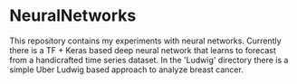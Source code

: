 # NeuralNetworks

This repository contains my experiments with neural networks. Currently there is a TF + Keras based deep neural network that learns to forecast from a handicrafted time series dataset. In the 'Ludwig' directory there is a simple Uber Ludwig based approach to analyze breast cancer.